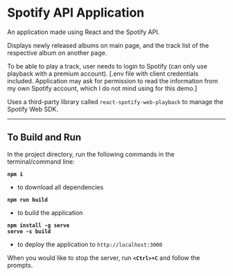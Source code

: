 # Spotify API Application

An application made using React and the Spotify API.

Displays newly released albums on main page, and the track list of the respective album on another page.

To be able to play a track, user needs to login to Spotify (can only use playback with a premium account). [.env file with client credentials included. Application may ask for permission to read the information from my own Spotify account, which I do not mind using for this demo.]

Uses a third-party library called `react-spotify-web-playback` to manage the Spotify Web SDK.

---

## To Build and Run

In the project directory, run the following commands in the terminal/command line:

**`npm i`** 
- to download all dependencies

**`npm run build`**
- to build the application

**`npm install -g serve`**  
**`serve -s build`**
- to deploy the application to `http://localhost:3000`

When you would like to stop the server, run **`<Ctrl>+C`** and follow the prompts.